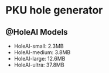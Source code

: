 # PKU hole generator

## @HoleAI Models
- HoleAI-small: 2.3MB
- HoleAI-medium: 3.8MB
- HoleAI-large: 12.6MB
- HoleAI-ultra: 37.8MB